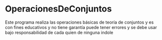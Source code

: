 # OperacionesDeConjuntos
Este programa realiza las operaciones básicas de teoría de conjuntos y es con fines educativos y no tiene garantía puede tener errores y se debe usar bajo responsabilidad de cada quien de ninguna indole 
